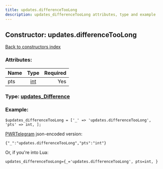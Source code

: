 ```yaml
---
title: updates.differenceTooLong
description: updates_differenceTooLong attributes, type and example
---
```

## Constructor: updates.differenceTooLong  
[Back to constructors index](index.md)



### Attributes:

| Name     |    Type       | Required |
|----------|:-------------:|---------:|
|pts|[int](../types/int.md) | Yes|



### Type: [updates\_Difference](../types/updates_Difference.md)


### Example:

```
$updates_differenceTooLong = ['_' => 'updates.differenceTooLong', 'pts' => int, ];
```  

[PWRTelegram](https://pwrtelegram.xyz) json-encoded version:

```
{"_":"updates.differenceTooLong","pts":"int"}
```


Or, if you're into Lua:  


```
updates_differenceTooLong={_='updates.differenceTooLong', pts=int, }

```


